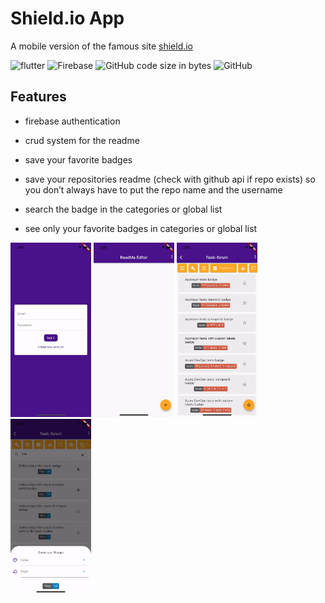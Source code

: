 # Shield.io App

A mobile version of the famous site [shield.io](https://shields.io/)

![flutter](https://img.shields.io/badge/Flutter-02569B?style=for-the-badge&logo=flutter&logoColor=white) ![Firebase](https://img.shields.io/badge/Firebase-039BE5?style=for-the-badge&logo=Firebase&logoColor=white) ![GitHub code size in bytes](https://img.shields.io/github/languages/code-size/Nikappa57/shields-io-app?style=for-the-badge) ![GitHub](https://img.shields.io/github/license/Nikappa57/shields-io-app?style=for-the-badge)

## Features

- firebase authentication
- crud system for the readme
- save your favorite badges
- save your repositories readme (check with github api if repo exists)
    so you don’t always have to put the repo name and the username
    
- search the badge in the categories or global list
- see only your favorite badges in categories or global list

<img src="readme-gif/auth.gif" alt="auth" width="129"/> 
<img src="readme-gif/add-readme.gif" alt="add-readme" width="129"/>
<img src="readme-gif/shield-list.gif" alt="shield-list" width="129"/>
<img src="readme-gif/create-badge.gif" alt="create-badge.gif" width="129"/>